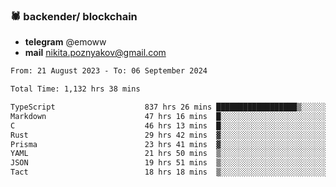 ### 🕷 backender/ blockchain
- **telegram** @emoww
- **mail** nikita.poznyakov@gmail.com

<!--START_SECTION:waka-->

```txt
From: 21 August 2023 - To: 06 September 2024

Total Time: 1,132 hrs 38 mins

TypeScript                    837 hrs 26 mins ██████████████████▒░░░░░░   73.88 %
Markdown                      47 hrs 16 mins  █░░░░░░░░░░░░░░░░░░░░░░░░   04.17 %
C                             46 hrs 13 mins  █░░░░░░░░░░░░░░░░░░░░░░░░   04.08 %
Rust                          29 hrs 42 mins  ▓░░░░░░░░░░░░░░░░░░░░░░░░   02.62 %
Prisma                        23 hrs 41 mins  ▓░░░░░░░░░░░░░░░░░░░░░░░░   02.09 %
YAML                          21 hrs 50 mins  ▒░░░░░░░░░░░░░░░░░░░░░░░░   01.93 %
JSON                          19 hrs 51 mins  ▒░░░░░░░░░░░░░░░░░░░░░░░░   01.75 %
Tact                          18 hrs 18 mins  ▒░░░░░░░░░░░░░░░░░░░░░░░░   01.62 %
```

<!--END_SECTION:waka-->




